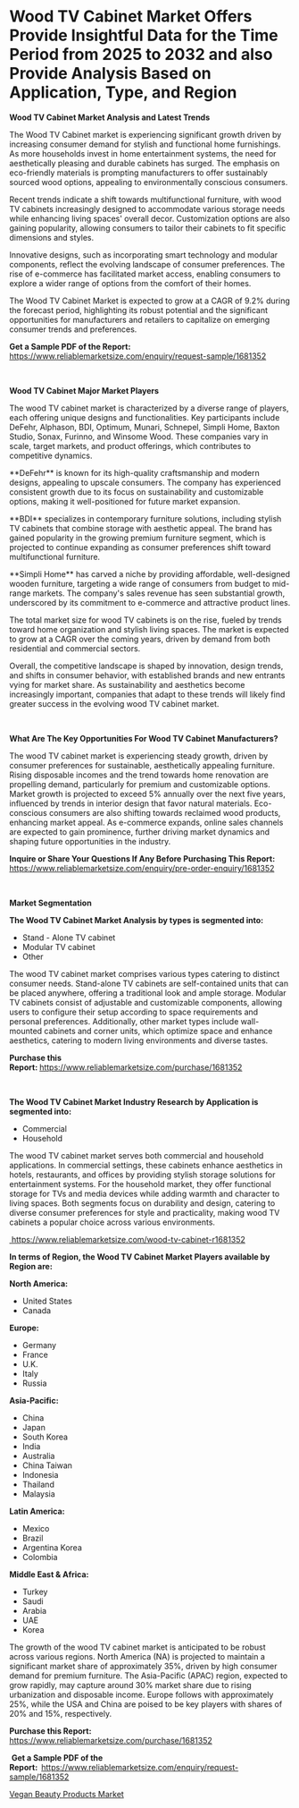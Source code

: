 <p><h1>Wood TV Cabinet Market Offers Provide Insightful Data for the Time Period from 2025 to 2032 and also Provide Analysis Based on Application, Type, and Region</h1></p><p><strong>Wood TV Cabinet Market Analysis and Latest Trends</strong></p>
<p><p>The Wood TV Cabinet market is experiencing significant growth driven by increasing consumer demand for stylish and functional home furnishings. As more households invest in home entertainment systems, the need for aesthetically pleasing and durable cabinets has surged. The emphasis on eco-friendly materials is prompting manufacturers to offer sustainably sourced wood options, appealing to environmentally conscious consumers.</p><p>Recent trends indicate a shift towards multifunctional furniture, with wood TV cabinets increasingly designed to accommodate various storage needs while enhancing living spaces' overall decor. Customization options are also gaining popularity, allowing consumers to tailor their cabinets to fit specific dimensions and styles.</p><p>Innovative designs, such as incorporating smart technology and modular components, reflect the evolving landscape of consumer preferences. The rise of e-commerce has facilitated market access, enabling consumers to explore a wider range of options from the comfort of their homes.</p><p>The Wood TV Cabinet Market is expected to grow at a CAGR of 9.2% during the forecast period, highlighting its robust potential and the significant opportunities for manufacturers and retailers to capitalize on emerging consumer trends and preferences.</p></p>
<p><strong>Get a Sample PDF of the Report:&nbsp;</strong> <a href="https://www.reliablemarketsize.com/enquiry/request-sample/1681352?utm_campaign=3563&utm_medium=2&utm_source=Github&utm_content=ia&utm_term=04042025&utm_id=wood-tv-cabinet">https://www.reliablemarketsize.com/enquiry/request-sample/1681352</a></p>
<p>&nbsp;</p>
<p><strong>Wood TV Cabinet Major Market Players</strong></p>
<p><p>The wood TV cabinet market is characterized by a diverse range of players, each offering unique designs and functionalities. Key participants include DeFehr, Alphason, BDI, Optimum, Munari, Schnepel, Simpli Home, Baxton Studio, Sonax, Furinno, and Winsome Wood. These companies vary in scale, target markets, and product offerings, which contributes to competitive dynamics.</p><p>**DeFehr** is known for its high-quality craftsmanship and modern designs, appealing to upscale consumers. The company has experienced consistent growth due to its focus on sustainability and customizable options, making it well-positioned for future market expansion.</p><p>**BDI** specializes in contemporary furniture solutions, including stylish TV cabinets that combine storage with aesthetic appeal. The brand has gained popularity in the growing premium furniture segment, which is projected to continue expanding as consumer preferences shift toward multifunctional furniture. </p><p>**Simpli Home** has carved a niche by providing affordable, well-designed wooden furniture, targeting a wide range of consumers from budget to mid-range markets. The company's sales revenue has seen substantial growth, underscored by its commitment to e-commerce and attractive product lines.</p><p>The total market size for wood TV cabinets is on the rise, fueled by trends toward home organization and stylish living spaces. The market is expected to grow at a CAGR over the coming years, driven by demand from both residential and commercial sectors.</p><p>Overall, the competitive landscape is shaped by innovation, design trends, and shifts in consumer behavior, with established brands and new entrants vying for market share. As sustainability and aesthetics become increasingly important, companies that adapt to these trends will likely find greater success in the evolving wood TV cabinet market.</p></p>
<p>&nbsp;</p>
<p><strong>What Are The Key Opportunities For Wood TV Cabinet Manufacturers?</strong></p>
<p><p>The wood TV cabinet market is experiencing steady growth, driven by consumer preferences for sustainable, aesthetically appealing furniture. Rising disposable incomes and the trend towards home renovation are propelling demand, particularly for premium and customizable options. Market growth is projected to exceed 5% annually over the next five years, influenced by trends in interior design that favor natural materials. Eco-conscious consumers are also shifting towards reclaimed wood products, enhancing market appeal. As e-commerce expands, online sales channels are expected to gain prominence, further driving market dynamics and shaping future opportunities in the industry.</p></p>
<p><strong>Inquire or Share Your Questions If Any Before Purchasing This Report:</strong> <a href="https://www.reliablemarketsize.com/enquiry/pre-order-enquiry/1681352?utm_campaign=3563&utm_medium=2&utm_source=Github&utm_content=ia&utm_term=04042025&utm_id=wood-tv-cabinet">https://www.reliablemarketsize.com/enquiry/pre-order-enquiry/1681352</a></p>
<p>&nbsp;</p>
<p><strong>Market Segmentation</strong></p>
<p><strong>The Wood TV Cabinet Market Analysis by types is segmented into:</strong></p>
<p><ul><li>Stand - Alone TV cabinet</li><li>Modular TV cabinet</li><li>Other</li></ul></p>
<p><p>The wood TV cabinet market comprises various types catering to distinct consumer needs. Stand-alone TV cabinets are self-contained units that can be placed anywhere, offering a traditional look and ample storage. Modular TV cabinets consist of adjustable and customizable components, allowing users to configure their setup according to space requirements and personal preferences. Additionally, other market types include wall-mounted cabinets and corner units, which optimize space and enhance aesthetics, catering to modern living environments and diverse tastes.</p></p>
<p><strong>Purchase this Report:&nbsp;</strong><a href="https://www.reliablemarketsize.com/purchase/1681352?utm_campaign=3563&utm_medium=2&utm_source=Github&utm_content=ia&utm_term=04042025&utm_id=wood-tv-cabinet">https://www.reliablemarketsize.com/purchase/1681352</a></p>
<p>&nbsp;</p>
<p><strong>The Wood TV Cabinet Market Industry Research by Application is segmented into:</strong></p>
<p><ul><li>Commercial</li><li>Household</li></ul></p>
<p><p>The wood TV cabinet market serves both commercial and household applications. In commercial settings, these cabinets enhance aesthetics in hotels, restaurants, and offices by providing stylish storage solutions for entertainment systems. For the household market, they offer functional storage for TVs and media devices while adding warmth and character to living spaces. Both segments focus on durability and design, catering to diverse consumer preferences for style and practicality, making wood TV cabinets a popular choice across various environments.</p></p>
<p><a href="https://www.reliablemarketsize.com/wood-tv-cabinet-r1681352?utm_campaign=3563&utm_medium=2&utm_source=Github&utm_content=ia&utm_term=04042025&utm_id=wood-tv-cabinet">&nbsp;https://www.reliablemarketsize.com/wood-tv-cabinet-r1681352</a></p>
<p><strong>In terms of Region, the Wood TV Cabinet Market Players available by Region are:</strong></p>
<p>
    <p> <strong> North America: </strong>
        <ul>
            <li>United States</li>
            <li>Canada</li>
        </ul>
        </p> 
    <p> <strong> Europe: </strong>
        <ul>
            <li>Germany</li>
            <li>France</li>
            <li>U.K.</li>
            <li>Italy</li>
            <li>Russia</li>
        </ul>
        </p> 
    <p> <strong> Asia-Pacific: </strong>
        <ul>
            <li>China</li>
            <li>Japan</li>
            <li>South Korea</li>
            <li>India</li>
            <li>Australia</li>
            <li>China Taiwan</li>
            <li>Indonesia</li>
            <li>Thailand</li>
            <li>Malaysia</li>
        </ul>
        </p> 
    <p> <strong> Latin America: </strong>
        <ul>
            <li>Mexico</li>
            <li>Brazil</li>
            <li>Argentina Korea</li>
            <li>Colombia</li>
        </ul>
        </p> 
    <p> <strong> Middle East & Africa: </strong>
        <ul>
            <li>Turkey</li>
            <li>Saudi</li>
            <li>Arabia</li>
            <li>UAE</li>
            <li>Korea</li>
        </ul>
    </p>
    </p>
<p><p>The growth of the wood TV cabinet market is anticipated to be robust across various regions. North America (NA) is projected to maintain a significant market share of approximately 35%, driven by high consumer demand for premium furniture. The Asia-Pacific (APAC) region, expected to grow rapidly, may capture around 30% market share due to rising urbanization and disposable income. Europe follows with approximately 25%, while the USA and China are poised to be key players with shares of 20% and 15%, respectively.</p></p>
<p><strong>Purchase this Report: </strong><a href="https://www.reliablemarketsize.com/purchase/1681352?utm_campaign=3563&utm_medium=2&utm_source=Github&utm_content=ia&utm_term=04042025&utm_id=wood-tv-cabinet">https://www.reliablemarketsize.com/purchase/1681352</a></p>
<p>&nbsp;<strong>Get a Sample PDF of the Report:&nbsp;&nbsp;</strong><a href="https://www.reliablemarketsize.com/enquiry/request-sample/1681352?utm_campaign=3563&utm_medium=2&utm_source=Github&utm_content=ia&utm_term=04042025&utm_id=wood-tv-cabinet">https://www.reliablemarketsize.com/enquiry/request-sample/1681352</a></p>
<p><strong></strong></p>
<p><p><a href="https://github.com/daleogrando/Market-Research-Report-List-1/blob/main/vegan-beauty-products-market.md?utm_campaign=3563&utm_medium=2&utm_source=Github&utm_content=ia&utm_term=04042025&utm_id=wood-tv-cabinet">Vegan Beauty Products Market</a></p></p>